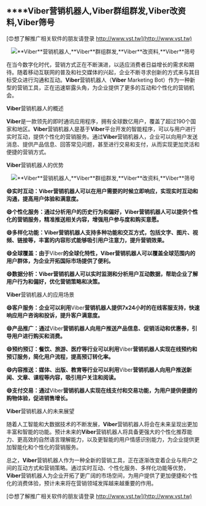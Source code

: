 ## ****Viber**营销机器人,**Viber**群组群发,**Viber**改资料,**Viber**筛号**

[😍想了解推广相关软件的朋友请登录 http://www.vst.tw](http://www.vst.tw)

 <center><img src="https://vst.tw/MP4/tuiguang/png/2.png" alt="**Viber**营销机器人,**Viber**群组群发,**Viber**改资料,**Viber**筛号"></center>

在当今数字化时代，营销方式正在不断演进，以适应消费者日益增长的需求和期待。随着移动互联网的普及和社交媒体的兴起，企业不断寻求创新的方式来与其目标受众进行沟通和互动。**Viber**营销机器人（**Viber** Marketing Bot）作为一种新型的营销工具，正在迅速崭露头角，为企业提供了更多的互动和个性化的营销机会。

**Viber**营销机器人的概述

**Viber**是一款领先的即时通讯应用程序，拥有全球数亿用户，覆盖了超过190个国家和地区。**Viber**营销机器人是基于**Viber**平台开发的智能程序，可以与用户进行实时互动，提供个性化的营销服务。通过**Viber**营销机器人，企业可以向用户发送消息、提供产品信息、回答常见问题，甚至进行交易和支付，从而实现更加灵活和便捷的营销方式。

**Viber**营销机器人的优势

 <center><img src="https://vst.tw/MP4/tuiguang/png/0.png" alt="**Viber**营销机器人,**Viber**群组群发,**Viber**改资料,**Viber**筛号"></center>

**😄实时互动：**Viber**营销机器人可以在用户需要的时候立即响应，实现实时互动和沟通，提高用户体验和满意度。**

**😄个性化服务：通过分析用户的历史行为和偏好，**Viber**营销机器人可以提供个性化的营销服务，精准推送相关内容，增强用户参与度和购买意愿。**

**😄多样化功能：**Viber**营销机器人支持多种功能和交互方式，包括文字、图片、视频、链接等，丰富的内容形式能够吸引用户注意力，提升营销效果。**

**😄全球覆盖：由于**Viber**的全球化特性，**Viber**营销机器人可以覆盖全球范围内的用户群体，为企业开拓国际市场提供了便利。**

**😄数据分析：**Viber**营销机器人可以实时监测和分析用户互动数据，帮助企业了解用户行为和偏好，优化营销策略和决策。**

**Viber**营销机器人的应用场景

**😄客户服务：企业可以利用**Viber**营销机器人提供7x24小时的在线客服支持，快速响应用户咨询和投诉，提升客户满意度。**

**😄产品推广：通过**Viber**营销机器人向用户推送产品信息、促销活动和优惠券，引导用户进行购买和消费。**

**😄预约预订：餐饮、旅游、医疗等行业可以利用**Viber**营销机器人实现在线预约和预订服务，简化用户流程，提高预订转化率。**

**😄内容推送：媒体、出版、教育等行业可以利用**Viber**营销机器人向用户推送新闻、文章、课程等内容，吸引用户关注和阅读。**

**😄支付交易：通过**Viber**营销机器人实现在线支付和交易功能，为用户提供便捷的购物体验，促进销售增长。**

**Viber**营销机器人的未来展望

随着人工智能和大数据技术的不断发展，**Viber**营销机器人将会在未来呈现出更加丰富和智能的功能。预计未来的**Viber**营销机器人将具备更强大的个性化推荐能力、更高效的自然语言理解能力，以及更智能的用户情感识别能力，为企业提供更加智能化和个性化的营销服务。

总之，**Viber**营销机器人作为一种全新的营销工具，正在逐渐改变着企业与用户之间的互动方式和营销策略。通过实时互动、个性化服务、多样化功能等优势，**Viber**营销机器人为企业开拓了更广阔的市场空间，为用户提供了更加便捷和个性化的消费体验，预计未来将在营销领域发挥越来越重要的作用。

[😍想了解推广相关软件的朋友请登录 http://www.vst.tw](http://www.vst.tw)



